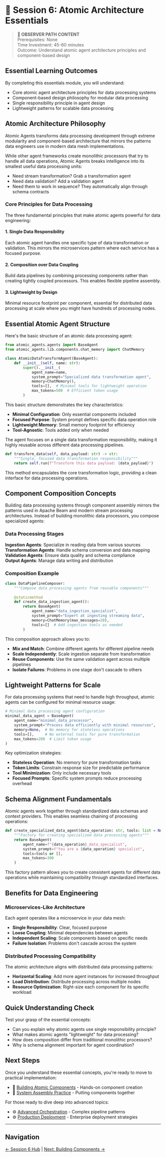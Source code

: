 # 🎯 Session 6: Atomic Architecture Essentials

> **🎯 OBSERVER PATH CONTENT**  
> Prerequisites: None  
> Time Investment: 45-60 minutes  
> Outcome: Understand atomic agent architecture principles and component-based design  

## Essential Learning Outcomes

By completing this essentials module, you will understand:  

- Core atomic agent architecture principles for data processing systems  
- Component-based design philosophy for modular data processing  
- Single responsibility principle in agent design  
- Lightweight patterns for scalable data processing  

## Atomic Architecture Philosophy

Atomic Agents transforms data processing development through extreme modularity and component-based architecture that mirrors the patterns data engineers use in modern data mesh implementations.

While other agent frameworks create monolithic processors that try to handle all data operations, Atomic Agents breaks intelligence into its smallest useful data processing units:  

- Need stream transformation? Grab a transformation agent  
- Need data validation? Add a validation agent  
- Need them to work in sequence? They automatically align through schema contracts  

### Core Principles for Data Processing

The three fundamental principles that make atomic agents powerful for data engineering:  

#### 1. Single Data Responsibility
Each atomic agent handles one specific type of data transformation or validation. This mirrors the microservices pattern where each service has a focused purpose.

#### 2. Composition over Data Coupling  
Build data pipelines by combining processing components rather than creating tightly coupled processors. This enables flexible pipeline assembly.

#### 3. Lightweight by Design
Minimal resource footprint per component, essential for distributed data processing at scale where you might have hundreds of processing nodes.

## Essential Atomic Agent Structure

Here's the basic structure of an atomic data processing agent:

```python
from atomic_agents.agents import BaseAgent
from atomic_agents.lib.components.chat_memory import ChatMemory

class AtomicDataTransformAgent(BaseAgent):
    def __init__(self, name: str):
        super().__init__(
            agent_name=name,
            system_prompt="Specialized data transformation agent",
            memory=ChatMemory(),
            tools=[],  # Minimal tools for lightweight operation
            max_tokens=500  # Efficient token usage
        )
```

This basic structure demonstrates the key characteristics:  

- **Minimal Configuration**: Only essential components included  
- **Focused Purpose**: System prompt defines specific data operation role  
- **Lightweight Memory**: Small memory footprint for efficiency  
- **Tool-Agnostic**: Tools added only when needed  

The agent focuses on a single data transformation responsibility, making it highly reusable across different data processing pipelines.

```python
def transform_data(self, data_payload: str) -> str:
    """Single, focused data transformation responsibility"""
    return self.run(f"Transform this data payload: {data_payload}")
```

This method encapsulates the core transformation logic, providing a clean interface for data processing operations.

## Component Composition Concepts

Building data processing systems through component assembly mirrors the patterns used in Apache Beam and modern stream processing architectures. Instead of building monolithic data processors, you compose specialized agents:  

### Data Processing Stages

**Ingestion Agents**: Specialize in reading data from various sources  
**Transformation Agents**: Handle schema conversion and data mapping  
**Validation Agents**: Ensure data quality and schema compliance  
**Output Agents**: Manage data writing and distribution  

### Composition Example

```python
class DataPipelineComposer:
    """Compose data processing agents from reusable components"""
    
    @staticmethod
    def create_data_ingestion_agent():
        return BaseAgent(
            agent_name="data_ingestion_specialist",
            system_prompt="Expert at ingesting streaming data",
            memory=ChatMemory(max_messages=20),
            tools=[]  # Add ingestion tools as needed
        )
```

This composition approach allows you to:  

- **Mix and Match**: Combine different agents for different pipeline needs  
- **Scale Independently**: Scale ingestion separate from transformation  
- **Reuse Components**: Use the same validation agent across multiple pipelines  
- **Isolate Failures**: Problems in one stage don't cascade to others  

## Lightweight Patterns for Scale

For data processing systems that need to handle high throughput, atomic agents can be configured for minimal resource usage:

```python
# Minimal data processing agent configuration
minimal_data_agent = BaseAgent(
    agent_name="minimal_data_processor",
    system_prompt="Process data efficiently with minimal resources",
    memory=None,  # No memory for stateless operations
    tools=[],     # No external tools for pure transformation
    max_tokens=200  # Limit token usage
)
```

Key optimization strategies:  

- **Stateless Operation**: No memory for pure transformation tasks  
- **Token Limits**: Constrain response size for predictable performance  
- **Tool Minimization**: Only include necessary tools  
- **Focused Prompts**: Specific system prompts reduce processing overhead  

## Schema Alignment Fundamentals

Atomic agents work together through standardized data schemas and context providers. This enables seamless chaining of processing operations:

```python
def create_specialized_data_agent(data_operation: str, tools: list = None):
    """Factory for creating specialized data processing agents"""
    return BaseAgent(
        agent_name=f"{data_operation}_data_specialist",
        system_prompt=f"You are a {data_operation} specialist",
        tools=tools or [],
        max_tokens=300
    )
```

This factory pattern allows you to create consistent agents for different data operations while maintaining compatibility through standardized interfaces.

## Benefits for Data Engineering

### Microservices-Like Architecture
Each agent operates like a microservice in your data mesh:  

- **Single Responsibility**: Clear, focused purpose  
- **Loose Coupling**: Minimal dependencies between agents  
- **Independent Scaling**: Scale components based on specific needs  
- **Failure Isolation**: Problems don't cascade across the system  

### Distributed Processing Compatibility
The atomic architecture aligns with distributed data processing patterns:  

- **Horizontal Scaling**: Add more agent instances for increased throughput  
- **Load Distribution**: Distribute processing across multiple nodes  
- **Resource Optimization**: Right-size each component for its specific workload  

## Quick Understanding Check

Test your grasp of the essential concepts:  

- Can you explain why atomic agents use single responsibility principle?  
- What makes atomic agents "lightweight" for data processing?  
- How does composition differ from traditional monolithic processors?  
- Why is schema alignment important for agent coordination?  

## Next Steps

Once you understand these essential concepts, you're ready to move to practical implementation:  

- 📝 [Building Atomic Components](Session6_Building_Atomic_Components.md) - Hands-on component creation  
- 📝 [System Assembly Practice](Session6_System_Assembly_Practice.md) - Putting components together  

For those ready to dive deep into advanced topics:  

- ⚙️ [Advanced Orchestration](Session6_Advanced_Orchestration.md) - Complex pipeline patterns  
- ⚙️ [Production Deployment](Session6_Production_Deployment.md) - Enterprise deployment strategies  

---

## Navigation

[← Session 6 Hub](Session6_Atomic_Agents_Modular_Architecture.md) | [Next: Building Components →](Session6_Building_Atomic_Components.md)